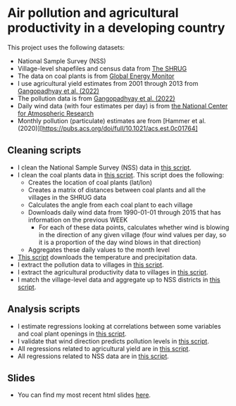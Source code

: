 # Air pollution and agricultural productivity in a developing country
This project uses the following datasets:
  - National Sample Survey (NSS)
  - Village-level shapefiles and census data from [The SHRUG](https://www.devdatalab.org/shrug)
  - The data on coal plants is from [Global Energy Monitor](globalenergymonitor.org/projects/global-coal-plant-tracker/)
  - I use agricultural yield estimates from 2001 through 2013 from [Gangopadhyay et al. (2022)](https://www.nature.com/articles/s41597-022-01828-y)
  - The pollution data is from [Gangopadhyay et al. (2022)](https://www.nature.com/articles/s41597-022-01828-y)
  - Daily wind data (with four estimates per day) is from [the National Center for Atmospheric Research](climatedataguide.ucar.edu/)
  - Monthly pollution (particulate) estimates are from [Hammer et al. (2020)][https://pubs.acs.org/doi/full/10.1021/acs.est.0c01764]

## Cleaning scripts
- I clean the National Sample Survey (NSS) data in [this script](cleaning/3.cleaning_nss.R).
- I clean the coal plants data in [this script](cleaning/4.cleaning_plants.R). This script does the following:
  - Creates the location of coal plants (lat/lon)
  - Creates a matrix of distances between coal plants and all the villages in the SHRUG data
  - Calculates the angle from each coal plant to each village
  - Downloads daily wind data from 1990-01-01 through 2015 that has information on the previous WEEK
    - For each of these data points, calculates whether wind is blowing in the direction of any given village (four wind values per day, so it is a proportion of the day wind blows in that direction)
  - Aggregates these daily values to the month level
- [This script](cleaning/5.cleaning_precip_temp.R) downloads the temperature and precipitation data.
- I extract the pollution data to villages in [this script](cleaning/6.cleaning_pm25.R).
- I extract the agricultural productivity data to villages in [this script](cleaning/7.cleaning_ag_productivity_village.R).
- I match the village-level data and aggregate up to NSS districts in [this script](cleaning/8.cleaning_overlap_merging_nss.R).

## Analysis scripts
- I estimate regressions looking at correlations between some variables and coal plant openings in [this script](analysis/1.openings.R).
- I validate that wind direction predicts pollution levels in [this script](analysis/2.pollution_wind_validation.R).
- All regressions related to agricultural yield are in [this script](analysis/3.yield.R).
- All regressions related to NSS data are in [this script](analysis/4.nss.R).

## Slides
- You can find my most recent html slides [here](https://joshmerfeld.github.io/pollution-slides/#1).


